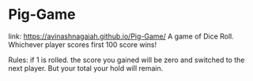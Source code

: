 # Pig-Game
link: https://avinashnagaiah.github.io/Pig-Game/
A game of Dice Roll. Whichever player scores first 100 score wins!

Rules: 
if 1 is rolled. the score you gained will be zero and switched to the next player. But your total your hold will remain.
